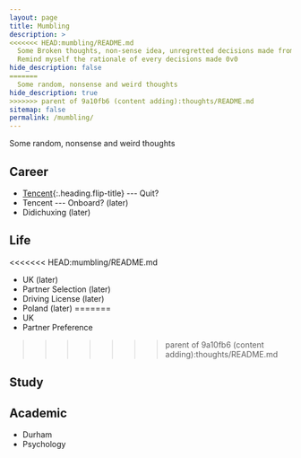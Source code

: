 ```yaml
---
layout: page
title: Mumbling
description: >
<<<<<<< HEAD:mumbling/README.md
  Some Broken thoughts, non-sense idea, unregretted decisions made from White Rabbit.
  Remind myself the rationale of every decisions made 0v0
hide_description: false
=======
  Some random, nonsense and weird thoughts
hide_description: true
>>>>>>> parent of 9a10fb6 (content adding):thoughts/README.md
sitemap: false
permalink: /mumbling/
---
```

Some random, nonsense and weird thoughts

## Career
* [Tencent](tencent.md){:.heading.flip-title} --- Quit?
* Tencent --- Onboard? (later)
* Didichuxing (later)

## Life
<<<<<<< HEAD:mumbling/README.md
* UK (later)
* Partner Selection (later)
* Driving License (later)
* Poland (later)
=======
* UK
* Partner Preference
>>>>>>> parent of 9a10fb6 (content adding):thoughts/README.md

## Study

## Academic
* Durham
* Psychology


<!---* [LICENSE]{:.heading.flip-title} --- The license of this project.
[LICENSE]: ../LICENSE.md
--->
